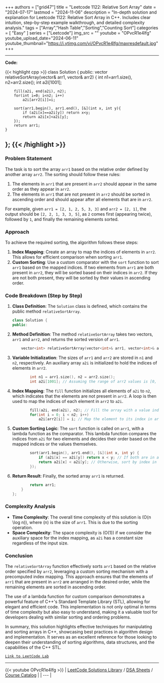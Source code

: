 
+++
authors = ["grid47"]
title = "Leetcode 1122: Relative Sort Array"
date = "2024-07-17"
lastmod = "2024-11-06"
description = "In-depth solution and explanation for Leetcode 1122: Relative Sort Array in C++. Includes clear intuition, step-by-step example walkthrough, and detailed complexity analysis."
tags = ["Array","Hash Table","Sorting","Counting Sort"]
categories = [
    "Easy"
]
series = ["Leetcode"]
img_src = ""
youtube = "OPvcR1e4lfg"
youtube_upload_date="2024-06-11"
youtube_thumbnail="https://i.ytimg.com/vi/OPvcR1e4lfg/maxresdefault.jpg"
+++



---
**Code:**

{{< highlight cpp >}}
class Solution {
public:
    vector<int> relativeSortArray(vector<int>& arr1, vector<int>& arr2) {
        int n1=arr1.size(), n2=arr2.size();
        int a2i[1001];

        fill(a2i, end(a2i), n2);
        for(int i=0; i<n2; i++)
            a2i[arr2[i]]=i;

        sort(arr1.begin(), arr1.end(), [&](int x, int y){
            if (a2i[x]==a2i[y]) return x<y;
            return a2i[x]<a2i[y];
        });
        return arr1;
    }
};
{{< /highlight >}}
---


### Problem Statement
The task is to sort the array `arr1` based on the relative order defined by another array `arr2`. The sorting should follow these rules:
1. The elements in `arr1` that are present in `arr2` should appear in the same order as they appear in `arr2`.
2. The elements in `arr1` that are not present in `arr2` should be sorted in ascending order and should appear after all elements that are in `arr2`.

For example, given `arr1 = [2, 1, 2, 5, 3, 3]` and `arr2 = [2, 1]`, the output should be `[2, 2, 1, 3, 3, 5]`, as `2` comes first (appearing twice), followed by `1`, and finally the remaining elements sorted.

### Approach
To achieve the required sorting, the algorithm follows these steps:
1. **Index Mapping**: Create an array to map the indices of elements in `arr2`. This allows for efficient comparison when sorting `arr1`.
2. **Custom Sorting**: Use a custom comparator with the `sort` function to sort `arr1` based on the mapped indices. If two elements from `arr1` are both present in `arr2`, they will be sorted based on their indices in `arr2`. If they are not both present, they will be sorted by their values in ascending order.

### Code Breakdown (Step by Step)

1. **Class Definition**: The `Solution` class is defined, which contains the public method `relativeSortArray`.

   ```cpp
   class Solution {
   public:
   ```

2. **Method Definition**: The method `relativeSortArray` takes two vectors, `arr1` and `arr2`, and returns the sorted version of `arr1`.

   ```cpp
       vector<int> relativeSortArray(vector<int>& arr1, vector<int>& arr2) {
   ```

3. **Variable Initialization**: The sizes of `arr1` and `arr2` are stored in `n1` and `n2`, respectively. An auxiliary array `a2i` is initialized to hold the indices of elements in `arr2`.

   ```cpp
           int n1 = arr1.size(), n2 = arr2.size();
           int a2i[1001]; // Assuming the range of arr2 values is [0, 1000]
   ```

4. **Index Mapping**: The `fill` function initializes all elements of `a2i` to `n2`, which indicates that the elements are not present in `arr2`. A loop is then used to map the indices of each element in `arr2` to `a2i`.

   ```cpp
           fill(a2i, end(a2i), n2); // Fill the array with a value indicating "not present"
           for(int i = 0; i < n2; i++)
               a2i[arr2[i]] = i; // Map the element to its index in arr2
   ```

5. **Custom Sorting Logic**: The `sort` function is called on `arr1`, with a lambda function as the comparator. This lambda function compares the indices from `a2i` for two elements and decides their order based on the mapped indices or the values themselves.

   ```cpp
           sort(arr1.begin(), arr1.end(), [&](int x, int y) {
               if (a2i[x] == a2i[y]) return x < y; // If both are in arr2, sort by value
               return a2i[x] < a2i[y]; // Otherwise, sort by index in arr2
           });
   ```

6. **Return Result**: Finally, the sorted array `arr1` is returned.

   ```cpp
           return arr1;
       }
   };
   ```

### Complexity Analysis
- **Time Complexity**: The overall time complexity of this solution is \(O(n \log n)\), where \(n\) is the size of `arr1`. This is due to the sorting operation.
- **Space Complexity**: The space complexity is \(O(1)\) if we consider the auxiliary space for the index mapping, as `a2i` has a constant size regardless of the input size.

### Conclusion
The `relativeSortArray` function effectively sorts `arr1` based on the relative order specified by `arr2`, leveraging a custom sorting mechanism with a precomputed index mapping. This approach ensures that the elements of `arr1` that are present in `arr2` are arranged in the desired order, while the remaining elements are sorted in ascending order.

The use of a lambda function for custom comparison demonstrates a powerful feature of C++'s Standard Template Library (STL), allowing for elegant and efficient code. This implementation is not only optimal in terms of time complexity but also easy to understand, making it a valuable tool for developers dealing with similar sorting and ordering problems.

In summary, this solution highlights effective techniques for manipulating and sorting arrays in C++, showcasing best practices in algorithm design and implementation. It serves as an excellent reference for those looking to deepen their understanding of sorting algorithms, data structures, and the capabilities of the C++ STL.


[`Link to LeetCode Lab`](https://leetcode.com/problems/relative-sort-array/description/)

---
{{< youtube OPvcR1e4lfg >}}
| [LeetCode Solutions Library](https://grid47.xyz/leetcode/) / [DSA Sheets](https://grid47.xyz/sheets/) / [Course Catalog](https://grid47.xyz/courses/) |
| --- |
